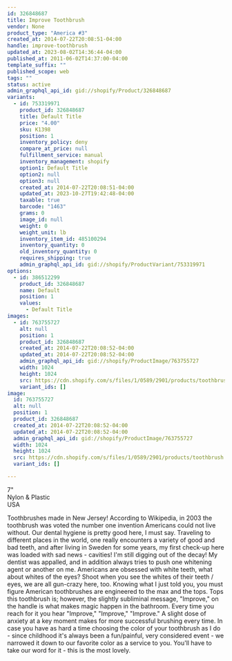 ```yaml
---
id: 326848687
title: Improve Toothbrush
vendor: None
product_type: "America #3"
created_at: 2014-07-22T20:08:51-04:00
handle: improve-toothbrush
updated_at: 2023-08-02T14:36:44-04:00
published_at: 2011-06-02T14:37:00-04:00
template_suffix: ""
published_scope: web
tags: ""
status: active
admin_graphql_api_id: gid://shopify/Product/326848687
variants:
  - id: 753319971
    product_id: 326848687
    title: Default Title
    price: "4.00"
    sku: K1398
    position: 1
    inventory_policy: deny
    compare_at_price: null
    fulfillment_service: manual
    inventory_management: shopify
    option1: Default Title
    option2: null
    option3: null
    created_at: 2014-07-22T20:08:51-04:00
    updated_at: 2023-10-27T19:42:48-04:00
    taxable: true
    barcode: "1463"
    grams: 0
    image_id: null
    weight: 0
    weight_unit: lb
    inventory_item_id: 485100294
    inventory_quantity: 0
    old_inventory_quantity: 0
    requires_shipping: true
    admin_graphql_api_id: gid://shopify/ProductVariant/753319971
options:
  - id: 386512299
    product_id: 326848687
    name: Default
    position: 1
    values:
      - Default Title
images:
  - id: 763755727
    alt: null
    position: 1
    product_id: 326848687
    created_at: 2014-07-22T20:08:52-04:00
    updated_at: 2014-07-22T20:08:52-04:00
    admin_graphql_api_id: gid://shopify/ProductImage/763755727
    width: 1024
    height: 1024
    src: https://cdn.shopify.com/s/files/1/0589/2901/products/toothbrush.jpeg?v=1406074132
    variant_ids: []
image:
  id: 763755727
  alt: null
  position: 1
  product_id: 326848687
  created_at: 2014-07-22T20:08:52-04:00
  updated_at: 2014-07-22T20:08:52-04:00
  admin_graphql_api_id: gid://shopify/ProductImage/763755727
  width: 1024
  height: 1024
  src: https://cdn.shopify.com/s/files/1/0589/2901/products/toothbrush.jpeg?v=1406074132
  variant_ids: []

---
```


7"  
Nylon & Plastic  
USA

Toothbrushes made in New Jersey! According to Wikipedia, in 2003 the toothbrush was voted the number one invention Americans could not live without. Our dental hygiene is pretty good here, I must say. Traveling to different places in the world, one really encounters a variety of good and bad teeth, and after living in Sweden for some years, my first check-up here was loaded with sad news - cavities! I'm still digging out of the decay! My dentist was appalled, and in addition always tries to push one whitening agent or another on me. Americans are obsessed with white teeth, what about whites of the eyes? Shoot when you see the whites of their teeth / eyes, we are all gun-crazy here, too. Knowing what I just told you, you must figure American toothbrushes are engineered to the max and the tops. Tops this toothbrush is; however, the slightly subliminal message, "Improve," on the handle is what makes magic happen in the bathroom. Every time you reach for it you hear "Improve," "Improve," "Improve." A slight dose of anxiety at a key moment makes for more successful brushing every time. In case you have as hard a time choosing the color of your toothbrush as I do - since childhood it's always been a fun/painful, very considered event - we narrowed it down to our favorite color as a service to you. You'll have to take our word for it - this is the most lovely.